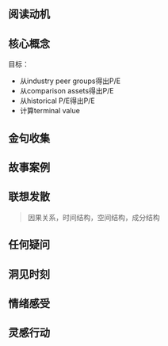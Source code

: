 ## 阅读动机

## 核心概念

目标：
- 从industry peer groups得出P/E
- 从comparison assets得出P/E
- 从historical P/E得出P/E
- 计算terminal value

## 金句收集

## 故事案例

## 联想发散
> 因果关系，时间结构，空间结构，成分结构
## 任何疑问

## 洞见时刻

## 情绪感受

## 灵感行动